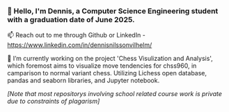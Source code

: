 ### 👋 Hello, I'm Dennis, a Computer Science Engineering student with a graduation date of June 2025.  

📫 Reach out to me through Github or LinkedIn - https://www.linkedin.com/in/dennisnilssonvilhelm/ 

🔭 I’m currently working on the project 'Chess Visulization and Analysis', which foremost aims to visualize move tendencies for chss960, in camparison to normal variant chess. Utilizing Lichess open database, pandas and seaborn libraries, and Jupyter notebook. 

_[Note that most repositorys involving school related course work is private due to constraints of plagarism]_

<!--
**DennisVNilsson/DennisVNilsson** is a ✨ _special_ ✨ repository because its `README.md` (this file) appears on your GitHub profile.

Here are some ideas to get you started:

- 🔭 I’m currently working on ...
- 🌱 I’m currently learning ...
- 👯 I’m looking to collaborate on ...
- 🤔 I’m looking for help with ...
- 💬 Ask me about ...
- 📫 How to reach me: ...
- 😄 Pronouns: ...
- ⚡ Fun fact: ...
-->
